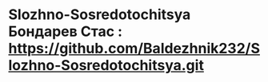 # Slozhno-Sosredotochitsya Бондарев Стас : https://github.com/Baldezhnik232/Slozhno-Sosredotochitsya.git
